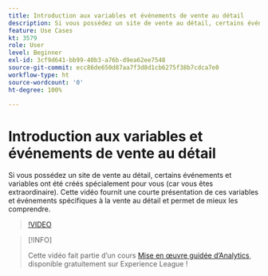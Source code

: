 ```yaml
---
title: Introduction aux variables et événements de vente au détail
description: Si vous possédez un site de vente au détail, certains événements et variables ont été créés spécialement pour vous (car vous êtes extraordinaire). Cette vidéo fournit une courte présentation de ces variables et événements spécifiques à la vente au détail et permet de mieux les comprendre.
feature: Use Cases
kt: 3579
role: User
level: Beginner
exl-id: 3cf9d641-bb99-40b3-a76b-d9ea62ee7548
source-git-commit: ecc86de650d87aa7f3d8d1cb6275f38b7cdca7e0
workflow-type: ht
source-wordcount: '0'
ht-degree: 100%

---
```


# Introduction aux variables et événements de vente au détail

Si vous possédez un site de vente au détail, certains événements et variables ont été créés spécialement pour vous (car vous êtes extraordinaire). Cette vidéo fournit une courte présentation de ces variables et événements spécifiques à la vente au détail et permet de mieux les comprendre.

>[!VIDEO](https://video.tv.adobe.com/v/28750/?quality=12&learn=on)

>[!INFO]
>
> Cette vidéo fait partie d’un cours [Mise en œuvre guidée d’Analytics](https://experienceleague.adobe.com/?recommended=Analytics-D-1-2019.1), disponible gratuitement sur Experience League !
